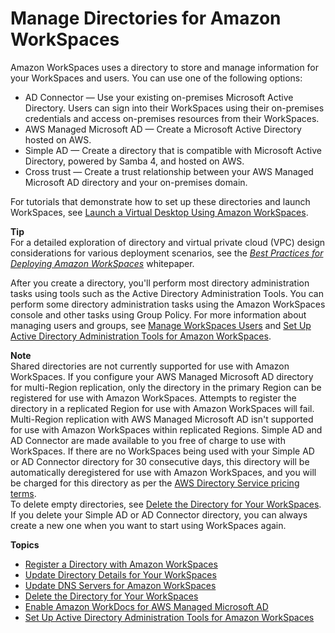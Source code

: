 # Manage Directories for Amazon WorkSpaces<a name="manage-workspaces-directory"></a>

Amazon WorkSpaces uses a directory to store and manage information for your WorkSpaces and users\. You can use one of the following options:
+ AD Connector — Use your existing on\-premises Microsoft Active Directory\. Users can sign into their WorkSpaces using their on\-premises credentials and access on\-premises resources from their WorkSpaces\.
+ AWS Managed Microsoft AD — Create a Microsoft Active Directory hosted on AWS\.
+ Simple AD — Create a directory that is compatible with Microsoft Active Directory, powered by Samba 4, and hosted on AWS\.
+ Cross trust — Create a trust relationship between your AWS Managed Microsoft AD directory and your on\-premises domain\.

For tutorials that demonstrate how to set up these directories and launch WorkSpaces, see [Launch a Virtual Desktop Using Amazon WorkSpaces](launch-workspaces-tutorials.md)\.

**Tip**  
For a detailed exploration of directory and virtual private cloud \(VPC\) design considerations for various deployment scenarios, see the [ *Best Practices for Deploying Amazon WorkSpaces*](https://d1.awsstatic.com/whitepapers/Best-Practices-for-Deploying-Amazon-WorkSpaces.pdf) whitepaper\.

After you create a directory, you'll perform most directory administration tasks using tools such as the Active Directory Administration Tools\. You can perform some directory administration tasks using the Amazon WorkSpaces console and other tasks using Group Policy\. For more information about managing users and groups, see [Manage WorkSpaces Users](manage-workspaces-users.md) and [Set Up Active Directory Administration Tools for Amazon WorkSpaces](directory_administration.md)\.

**Note**  
Shared directories are not currently supported for use with Amazon WorkSpaces\.
If you configure your AWS Managed Microsoft AD directory for multi\-Region replication, only the directory in the primary Region can be registered for use with Amazon WorkSpaces\. Attempts to register the directory in a replicated Region for use with Amazon WorkSpaces will fail\. Multi\-Region replication with AWS Managed Microsoft AD isn't supported for use with Amazon WorkSpaces within replicated Regions\.
Simple AD and AD Connector are made available to you free of charge to use with WorkSpaces\. If there are no WorkSpaces being used with your Simple AD or AD Connector directory for 30 consecutive days, this directory will be automatically deregistered for use with Amazon WorkSpaces, and you will be charged for this directory as per the [AWS Directory Service pricing terms](http://aws.amazon.com/directoryservice/pricing/)\.  
To delete empty directories, see [Delete the Directory for Your WorkSpaces](delete-workspaces-directory.md)\. If you delete your Simple AD or AD Connector directory, you can always create a new one when you want to start using WorkSpaces again\.

**Topics**
+ [Register a Directory with Amazon WorkSpaces](register-deregister-directory.md)
+ [Update Directory Details for Your WorkSpaces](update-directory-details.md)
+ [Update DNS Servers for Amazon WorkSpaces](update-dns-server.md)
+ [Delete the Directory for Your WorkSpaces](delete-workspaces-directory.md)
+ [Enable Amazon WorkDocs for AWS Managed Microsoft AD](enable-workdocs-active-directory.md)
+ [Set Up Active Directory Administration Tools for Amazon WorkSpaces](directory_administration.md)
